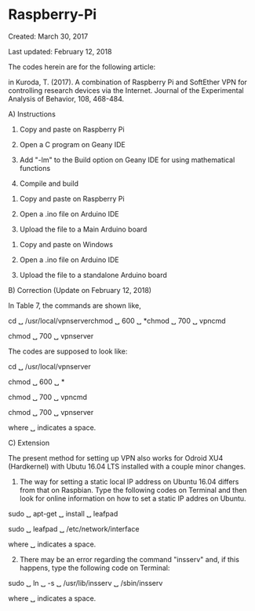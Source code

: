 # Raspberry-Pi
Created: March 30, 2017

Last updated: February 12, 2018

The codes herein are for the following article:

in Kuroda, T. (2017). A combination of Raspberry Pi and SoftEther VPN for controlling research devices via the Internet. Journal of the Experimental Analysis of Behavior, 108, 468-484.


A) Instructions

<Files in C_Programs>
  
1) Copy and paste on Raspberry Pi

2) Open a C program on Geany IDE

3) Add "-lm" to the Build option on Geany IDE for using mathematical functions

4) Compile and build


<Files in Main_Arduino_Program>
  
1) Copy and paste on Raspberry Pi

2) Open a .ino file on Arduino IDE

3) Upload the file to a Main Arduino board


<Files in Standalone Arduino Programs>
  
1) Copy and paste on Windows

2) Open a .ino file on Arduino IDE

3) Upload the file to a standalone Arduino board


B) Correction (Update on February 12, 2018)


In Table 7, the commands are shown like,


cd ␣ /usr/local/vpnserverchmod ␣ 600 ␣ *chmod ␣ 700 ␣ vpncmd

chmod ␣ 700 ␣ vpnserver


The codes are supposed to look like:


cd ␣ /usr/local/vpnserver

chmod ␣ 600 ␣ *

chmod ␣ 700 ␣ vpncmd

chmod ␣ 700 ␣ vpnserver


where ␣ indicates a space.



C) Extension

The present method for setting up VPN also works for Odroid XU4 (Hardkernel) with Ubutu 16.04 LTS installed with a couple minor changes.

1. The way for setting a static local IP address on Ubuntu 16.04 differs from that on Raspbian. Type the following codes on Terminal and then look for online information on how to set a static IP addres on Ubuntu.

sudo ␣ apt-get ␣ install ␣ leafpad

sudo ␣ leafpad ␣ /etc/network/interface


where ␣ indicates a space.

2. There may be an error regarding the command "insserv" and, if this happens, type the following code on Terminal:

sudo ␣ ln ␣ -s ␣ /usr/lib/insserv ␣ /sbin/insserv


where ␣ indicates a space.

